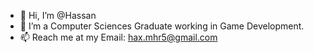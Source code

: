 - 👋 Hi, I’m @Hassan
- 👀 I’m a Computer Sciences Graduate working in Game Development.
- 📫 Reach me at my Email: hax.mhr5@gmail.com

<!---
is a ✨ special ✨ repository because its `README.md` (this file) appears on your GitHub profile.
You can click the Preview link to take a look at your changes.
--->
